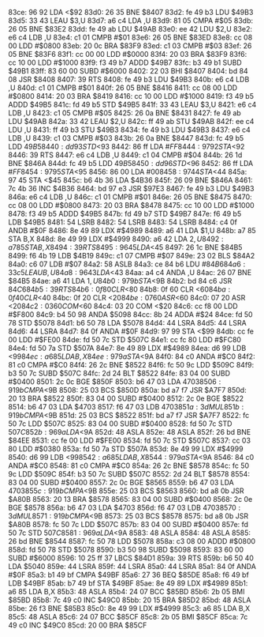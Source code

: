 83ce: 96 92        LDA    <$92
83d0: 26 35        BNE    $8407
83d2: fe 49 b3     LDU    $49B3
83d5: 33 43        LEAU   $3,U
83d7: a6 c4        LDA    ,U
83d9: 81 05        CMPA   #$05
83db: 26 05        BNE    $83E2
83dd: fe 49 ab     LDU    $49AB
83e0: ee 42        LDU    $2,U
83e2: e6 c4        LDB    ,U
83e4: c1 01        CMPB   #$01
83e6: 26 05        BNE    $83ED
83e8: cc 08 00     LDD    #$0800
83eb: 20 0c        BRA    $83F9
83ed: c1 03        CMPB   #$03
83ef: 26 05        BNE    $83F6
83f1: cc 00 00     LDD    #$0000
83f4: 20 03        BRA    $83F9
83f6: cc 10 00     LDD    #$1000
83f9: f3 49 b7     ADDD   $49B7
83fc: b3 49 b1     SUBD   $49B1
83ff: 83 60 00     SUBD   #$6000
8402: 22 03        BHI    $8407
8404: bd 84 08     JSR    $8408
8407: 39           RTS
8408: fe 49 b3     LDU    $49B3
840b: e6 c4        LDB    ,U
840d: c1 01        CMPB   #$01
840f: 26 05        BNE    $8416
8411: cc 08 00     LDD    #$0800
8414: 20 03        BRA    $8419
8416: cc 10 00     LDD    #$1000
8419: f3 49 b5     ADDD   $49B5
841c: fd 49 b5     STD    $49B5
841f: 33 43        LEAU   $3,U
8421: e6 c4        LDB    ,U
8423: c1 05        CMPB   #$05
8425: 26 0a        BNE    $8431
8427: fe 49 ab     LDU    $49AB
842a: 33 42        LEAU   $2,U
842c: ff 49 ab     STU    $49AB
842f: ee c4        LDU    ,U
8431: ff 49 b3     STU    $49B3
8434: fe 49 b3     LDU    $49B3
8437: e6 c4        LDB    ,U
8439: c1 03        CMPB   #$03
843b: 26 0a        BNE    $8447
843d: fc 49 b5     LDD    $49B5
8440: dd 93        STD    <$93
8442: 86 ff        LDA    #$FF
8444: 97 92        STA    <$92
8446: 39           RTS
8447: e6 c4        LDB    ,U
8449: c1 04        CMPB   #$04
844b: 26 1d        BNE    $846A
844d: fc 49 b5     LDD    $49B5
8450: dd 96        STD    <$96
8452: 86 ff        LDA    #$FF
8454: 97 95        STA    <$95
8456: 86 00        LDA    #$00
8458: 97 44        STA    <$44
845a: 97 45        STA    <$45
845c: b6 4b 36     LDA    $4B36
845f: 26 09        BNE    $846A
8461: 7c 4b 36     INC    $4B36
8464: bd 97 e3     JSR    $97E3
8467: fe 49 b3     LDU    $49B3
846a: e6 c4        LDB    ,U
846c: c1 01        CMPB   #$01
846e: 26 05        BNE    $8475
8470: cc 08 00     LDD    #$0800
8473: 20 03        BRA    $8478
8475: cc 10 00     LDD    #$1000
8478: f3 49 b5     ADDD   $49B5
847b: fd 49 b7     STD    $49B7
847e: f6 49 b5     LDB    $49B5
8481: 54           LSRB
8482: 54           LSRB
8483: 54           LSRB
8484: c4 0f        ANDB   #$0F
8486: 8e 49 89     LDX    #$4989
8489: a6 41        LDA    $1,U
848b: a7 85        STA    B,X
848d: 8e 49 99     LDX    #$4999
8490: a6 42        LDA    $2,U
8492: a7 85        STA    B,X
8494: 39           RTS
8495: 96 45        LDA    <$45
8497: 26 1c        BNE    $84B5
8499: f6 4b 19     LDB    $4B19
849c: c1 07        CMPB   #$07
849e: 23 02        BLS    $84A2
84a0: c6 07        LDB    #$07
84a2: 58           ASLB
84a3: ce 84 b6     LDU    #$84B6
84a6: 33 c5        LEAU   B,U
84a8: 96 43        LDA    <$43
84aa: a4 c4        ANDA   ,U
84ac: 26 07        BNE    $84B5
84ae: a6 41        LDA    $1,U
84b0: 97 9b        STA    <$9B
84b2: bd 84 c6     JSR    $84C6
84b5: 39           RTS
84b6: 0f 80        CLR    <$80
84b8: 0f 60        CLR    <$60
84ba: 0f 40        CLR    <$40
84bc: 0f 20        CLR    <$20
84be: 07 60        ASR    <$60
84c0: 07 20        ASR    <$20
84c2: 03 60        COM    <$60
84c4: 03 20        COM    <$20
84c6: cc f8 00     LDD    #$F800
84c9: b4 50 98     ANDA   $5098
84cc: 8b 24        ADDA   #$24
84ce: fd 50 78     STD    $5078
84d1: b6 50 78     LDA    $5078
84d4: 44           LSRA
84d5: 44           LSRA
84d6: 44           LSRA
84d7: 84 0f        ANDA   #$0F
84d9: 97 99        STA    <$99
84db: cc fe 00     LDD    #$FE00
84de: fd 50 7c     STD    $507C
84e1: cc fc 80     LDD    #$FC80
84e4: fd 50 7a     STD    $507A
84e7: 8e 49 89     LDX    #$4989
84ea: d6 99        LDB    <$99
84ec: a6 85        LDA    B,X
84ee: 97 9a        STA    <$9A
84f0: 84 c0        ANDA   #$C0
84f2: 81 c0        CMPA   #$C0
84f4: 26 2c        BNE    $8522
84f6: fc 50 9c     LDD    $509C
84f9: b3 50 7c     SUBD   $507C
84fc: 2d 24        BLT    $8522
84fe: 83 04 00     SUBD   #$0400
8501: 2c 0c        BGE    $850F
8503: b6 47 03     LDA    $4703
8506: 91 9b        CMPA   <$9B
8508: 25 03        BCS    $850D
850a: bd a7 f7     JSR    $A7F7
850d: 20 13        BRA    $8522
850f: 83 04 00     SUBD   #$0400
8512: 2c 0e        BGE    $8522
8514: b6 47 03     LDA    $4703
8517: f6 47 03     LDB    $4703
851a: 3d           MUL
851b: 91 9b        CMPA   <$9B
851d: 25 03        BCS    $8522
851f: bd a7 f7     JSR    $A7F7
8522: fc 50 7c     LDD    $507C
8525: 83 04 00     SUBD   #$0400
8528: fd 50 7c     STD    $507C
852b: 96 9a        LDA    <$9A
852d: 48           ASLA
852e: 48           ASLA
852f: 26 bd        BNE    $84EE
8531: cc fe 00     LDD    #$FE00
8534: fd 50 7c     STD    $507C
8537: cc 03 80     LDD    #$0380
853a: fd 50 7a     STD    $507A
853d: 8e 49 99     LDX    #$4999
8540: d6 99        LDB    <$99
8542: a6 85        LDA    B,X
8544: 97 9a        STA    <$9A
8546: 84 c0        ANDA   #$C0
8548: 81 c0        CMPA   #$C0
854a: 26 2c        BNE    $8578
854c: fc 50 9c     LDD    $509C
854f: b3 50 7c     SUBD   $507C
8552: 2d 24        BLT    $8578
8554: 83 04 00     SUBD   #$0400
8557: 2c 0c        BGE    $8565
8559: b6 47 03     LDA    $4703
855c: 91 9b        CMPA   <$9B
855e: 25 03        BCS    $8563
8560: bd a8 0b     JSR    $A80B
8563: 20 13        BRA    $8578
8565: 83 04 00     SUBD   #$0400
8568: 2c 0e        BGE    $8578
856a: b6 47 03     LDA    $4703
856d: f6 47 03     LDB    $4703
8570: 3d           MUL
8571: 91 9b        CMPA   <$9B
8573: 25 03        BCS    $8578
8575: bd a8 0b     JSR    $A80B
8578: fc 50 7c     LDD    $507C
857b: 83 04 00     SUBD   #$0400
857e: fd 50 7c     STD    $507C
8581: 96 9a        LDA    <$9A
8583: 48           ASLA
8584: 48           ASLA
8585: 26 bd        BNE    $8544
8587: fc 50 78     LDD    $5078
858a: c3 08 00     ADDD   #$0800
858d: fd 50 78     STD    $5078
8590: b3 50 98     SUBD   $5098
8593: 83 60 00     SUBD   #$6000
8596: 10 25 ff 37  LBCS   $84D1
859a: 39           RTS
859b: b6 50 40     LDA    $5040
859e: 44           LSRA
859f: 44           LSRA
85a0: 44           LSRA
85a1: 84 0f        ANDA   #$0F
85a3: b1 49 bf     CMPA   $49BF
85a6: 27 36        BEQ    $85DE
85a8: f6 49 bf     LDB    $49BF
85ab: b7 49 bf     STA    $49BF
85ae: 8e 49 89     LDX    #$4989
85b1: a6 85        LDA    B,X
85b3: 48           ASLA
85b4: 24 07        BCC    $85BD
85b6: 2b 05        BMI    $85BD
85b8: 7c 49 c0     INC    $49C0
85bb: 20 15        BRA    $85D2
85bd: 48           ASLA
85be: 26 f3        BNE    $85B3
85c0: 8e 49 99     LDX    #$4999
85c3: a6 85        LDA    B,X
85c5: 48           ASLA
85c6: 24 07        BCC    $85CF
85c8: 2b 05        BMI    $85CF
85ca: 7c 49 c0     INC    $49C0
85cd: 20 00        BRA    $85CF
